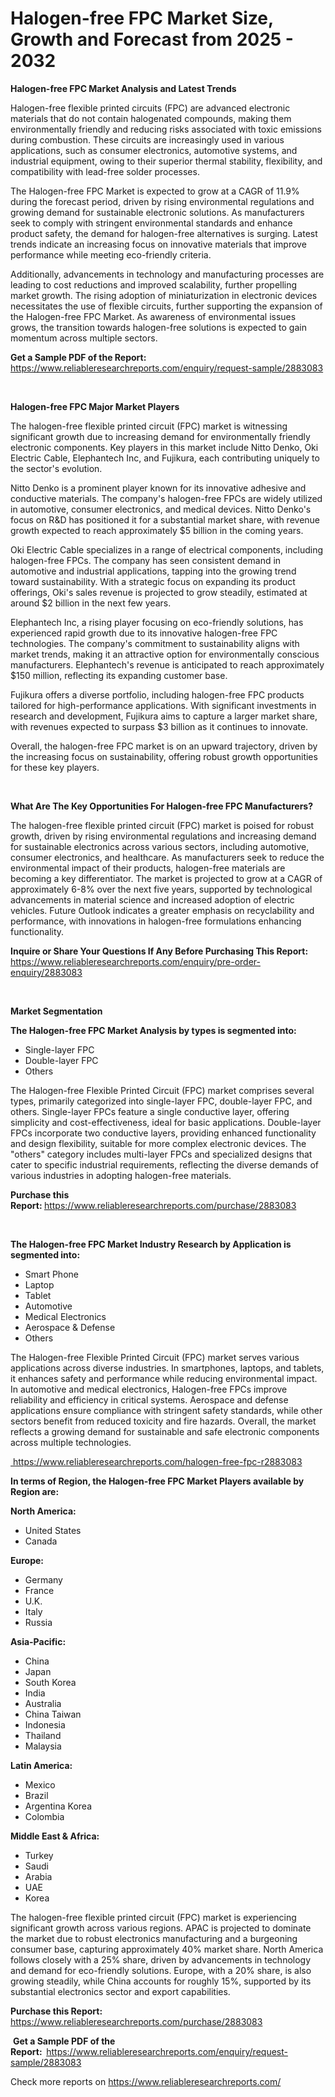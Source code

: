 <p><h1>Halogen-free FPC Market Size, Growth and Forecast from 2025 - 2032</h1></p><p><strong>Halogen-free FPC Market Analysis and Latest Trends</strong></p>
<p><p>Halogen-free flexible printed circuits (FPC) are advanced electronic materials that do not contain halogenated compounds, making them environmentally friendly and reducing risks associated with toxic emissions during combustion. These circuits are increasingly used in various applications, such as consumer electronics, automotive systems, and industrial equipment, owing to their superior thermal stability, flexibility, and compatibility with lead-free solder processes.</p><p>The Halogen-free FPC Market is expected to grow at a CAGR of 11.9% during the forecast period, driven by rising environmental regulations and growing demand for sustainable electronic solutions. As manufacturers seek to comply with stringent environmental standards and enhance product safety, the demand for halogen-free alternatives is surging. Latest trends indicate an increasing focus on innovative materials that improve performance while meeting eco-friendly criteria. </p><p>Additionally, advancements in technology and manufacturing processes are leading to cost reductions and improved scalability, further propelling market growth. The rising adoption of miniaturization in electronic devices necessitates the use of flexible circuits, further supporting the expansion of the Halogen-free FPC Market. As awareness of environmental issues grows, the transition towards halogen-free solutions is expected to gain momentum across multiple sectors.</p></p>
<p><strong>Get a Sample PDF of the Report:&nbsp;</strong> <a href="https://www.reliableresearchreports.com/enquiry/request-sample/2883083?utm_campaign=3313&utm_medium=2&utm_source=Github&utm_content=ia&utm_term=13032025&utm_id=halogen-free-fpc">https://www.reliableresearchreports.com/enquiry/request-sample/2883083</a></p>
<p>&nbsp;</p>
<p><strong>Halogen-free FPC Major Market Players</strong></p>
<p><p>The halogen-free flexible printed circuit (FPC) market is witnessing significant growth due to increasing demand for environmentally friendly electronic components. Key players in this market include Nitto Denko, Oki Electric Cable, Elephantech Inc, and Fujikura, each contributing uniquely to the sector's evolution.</p><p>Nitto Denko is a prominent player known for its innovative adhesive and conductive materials. The company's halogen-free FPCs are widely utilized in automotive, consumer electronics, and medical devices. Nitto Denko's focus on R&D has positioned it for a substantial market share, with revenue growth expected to reach approximately $5 billion in the coming years.</p><p>Oki Electric Cable specializes in a range of electrical components, including halogen-free FPCs. The company has seen consistent demand in automotive and industrial applications, tapping into the growing trend toward sustainability. With a strategic focus on expanding its product offerings, Oki's sales revenue is projected to grow steadily, estimated at around $2 billion in the next few years.</p><p>Elephantech Inc, a rising player focusing on eco-friendly solutions, has experienced rapid growth due to its innovative halogen-free FPC technologies. The company's commitment to sustainability aligns with market trends, making it an attractive option for environmentally conscious manufacturers. Elephantech's revenue is anticipated to reach approximately $150 million, reflecting its expanding customer base.</p><p>Fujikura offers a diverse portfolio, including halogen-free FPC products tailored for high-performance applications. With significant investments in research and development, Fujikura aims to capture a larger market share, with revenues expected to surpass $3 billion as it continues to innovate.</p><p>Overall, the halogen-free FPC market is on an upward trajectory, driven by the increasing focus on sustainability, offering robust growth opportunities for these key players.</p></p>
<p>&nbsp;</p>
<p><strong>What Are The Key Opportunities For Halogen-free FPC Manufacturers?</strong></p>
<p><p>The halogen-free flexible printed circuit (FPC) market is poised for robust growth, driven by rising environmental regulations and increasing demand for sustainable electronics across various sectors, including automotive, consumer electronics, and healthcare. As manufacturers seek to reduce the environmental impact of their products, halogen-free materials are becoming a key differentiator. The market is projected to grow at a CAGR of approximately 6-8% over the next five years, supported by technological advancements in material science and increased adoption of electric vehicles. Future Outlook indicates a greater emphasis on recyclability and performance, with innovations in halogen-free formulations enhancing functionality.</p></p>
<p><strong>Inquire or Share Your Questions If Any Before Purchasing This Report:</strong> <a href="https://www.reliableresearchreports.com/enquiry/pre-order-enquiry/2883083?utm_campaign=3313&utm_medium=2&utm_source=Github&utm_content=ia&utm_term=13032025&utm_id=halogen-free-fpc">https://www.reliableresearchreports.com/enquiry/pre-order-enquiry/2883083</a></p>
<p>&nbsp;</p>
<p><strong>Market Segmentation</strong></p>
<p><strong>The Halogen-free FPC Market Analysis by types is segmented into:</strong></p>
<p><ul><li>Single-layer FPC</li><li>Double-layer FPC</li><li>Others</li></ul></p>
<p><p>The Halogen-free Flexible Printed Circuit (FPC) market comprises several types, primarily categorized into single-layer FPC, double-layer FPC, and others. Single-layer FPCs feature a single conductive layer, offering simplicity and cost-effectiveness, ideal for basic applications. Double-layer FPCs incorporate two conductive layers, providing enhanced functionality and design flexibility, suitable for more complex electronic devices. The "others" category includes multi-layer FPCs and specialized designs that cater to specific industrial requirements, reflecting the diverse demands of various industries in adopting halogen-free materials.</p></p>
<p><strong>Purchase this Report:&nbsp;</strong><a href="https://www.reliableresearchreports.com/purchase/2883083?utm_campaign=3313&utm_medium=2&utm_source=Github&utm_content=ia&utm_term=13032025&utm_id=halogen-free-fpc">https://www.reliableresearchreports.com/purchase/2883083</a></p>
<p>&nbsp;</p>
<p><strong>The Halogen-free FPC Market Industry Research by Application is segmented into:</strong></p>
<p><ul><li>Smart Phone</li><li>Laptop</li><li>Tablet</li><li>Automotive</li><li>Medical Electronics</li><li>Aerospace & Defense</li><li>Others</li></ul></p>
<p><p>The Halogen-free Flexible Printed Circuit (FPC) market serves various applications across diverse industries. In smartphones, laptops, and tablets, it enhances safety and performance while reducing environmental impact. In automotive and medical electronics, Halogen-free FPCs improve reliability and efficiency in critical systems. Aerospace and defense applications ensure compliance with stringent safety standards, while other sectors benefit from reduced toxicity and fire hazards. Overall, the market reflects a growing demand for sustainable and safe electronic components across multiple technologies.</p></p>
<p><a href="https://www.reliableresearchreports.com/halogen-free-fpc-r2883083?utm_campaign=3313&utm_medium=2&utm_source=Github&utm_content=ia&utm_term=13032025&utm_id=halogen-free-fpc">&nbsp;https://www.reliableresearchreports.com/halogen-free-fpc-r2883083</a></p>
<p><strong>In terms of Region, the Halogen-free FPC Market Players available by Region are:</strong></p>
<p>
    <p> <strong> North America: </strong>
        <ul>
            <li>United States</li>
            <li>Canada</li>
        </ul>
        </p> 
    <p> <strong> Europe: </strong>
        <ul>
            <li>Germany</li>
            <li>France</li>
            <li>U.K.</li>
            <li>Italy</li>
            <li>Russia</li>
        </ul>
        </p> 
    <p> <strong> Asia-Pacific: </strong>
        <ul>
            <li>China</li>
            <li>Japan</li>
            <li>South Korea</li>
            <li>India</li>
            <li>Australia</li>
            <li>China Taiwan</li>
            <li>Indonesia</li>
            <li>Thailand</li>
            <li>Malaysia</li>
        </ul>
        </p> 
    <p> <strong> Latin America: </strong>
        <ul>
            <li>Mexico</li>
            <li>Brazil</li>
            <li>Argentina Korea</li>
            <li>Colombia</li>
        </ul>
        </p> 
    <p> <strong> Middle East & Africa: </strong>
        <ul>
            <li>Turkey</li>
            <li>Saudi</li>
            <li>Arabia</li>
            <li>UAE</li>
            <li>Korea</li>
        </ul>
    </p>
    </p>
<p><p>The halogen-free flexible printed circuit (FPC) market is experiencing significant growth across various regions. APAC is projected to dominate the market due to robust electronics manufacturing and a burgeoning consumer base, capturing approximately 40% market share. North America follows closely with a 25% share, driven by advancements in technology and demand for eco-friendly solutions. Europe, with a 20% share, is also growing steadily, while China accounts for roughly 15%, supported by its substantial electronics sector and export capabilities.</p></p>
<p><strong>Purchase this Report: </strong><a href="https://www.reliableresearchreports.com/purchase/2883083?utm_campaign=3313&utm_medium=2&utm_source=Github&utm_content=ia&utm_term=13032025&utm_id=halogen-free-fpc">https://www.reliableresearchreports.com/purchase/2883083</a></p>
<p>&nbsp;<strong>Get a Sample PDF of the Report:&nbsp;&nbsp;</strong><a href="https://www.reliableresearchreports.com/enquiry/request-sample/2883083?utm_campaign=3313&utm_medium=2&utm_source=Github&utm_content=ia&utm_term=13032025&utm_id=halogen-free-fpc">https://www.reliableresearchreports.com/enquiry/request-sample/2883083</a></p>
<p><strong></strong></p>
<p>Check more reports on <a href="https://www.reliableresearchreports.com/?utm_campaign=3313&utm_medium=2&utm_source=Github&utm_content=ia&utm_term=13032025&utm_id=halogen-free-fpc">https://www.reliableresearchreports.com/</a></p>